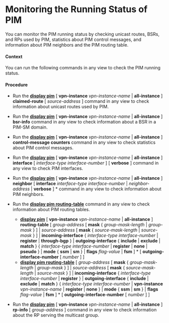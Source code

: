 Monitoring the Running Status of PIM
====================================

You can monitor the PIM running status by checking unicast routes, BSRs, and RPs used by PIM, statistics about PIM control messages, and information about PIM neighbors and the PIM routing table.

#### Context

You can run the following commands in any view to check the PIM running status.


#### Procedure

* Run the [**display pim**](cmdqueryname=display+pim) [ **vpn-instance** *vpn-instance-name* | **all-instance** ] **claimed-route** [ *source-address* ] command in any view to check information about unicast routes used by PIM.
* Run the [**display pim**](cmdqueryname=display+pim) [ **vpn-instance** *vpn-instance-name* | **all-instance** ] **bsr-info** command in any view to check information about a BSR in a PIM-SM domain.
* Run the [**display pim**](cmdqueryname=display+pim) [ **vpn-instance** *vpn-instance-name* | **all-instance** ] **control-message counters** command in any view to check statistics about PIM control messages.
* Run the [**display pim**](cmdqueryname=display+pim) [ **vpn-instance** *vpn-instance-name* | **all-instance** ] **interface** [ *interface-type* *interface-number* ] [ **verbose** ] command in any view to check PIM interfaces.
* Run the [**display pim**](cmdqueryname=display+pim) [ **vpn-instance** *vpn-instance-name* | **all-instance** ] **neighbor** [ **interface** *interface-type* *interface-number* | *neighbor-address* | **verbose** ] \* command in any view to check information about PIM neighbors.
* Run the [**display pim routing-table**](cmdqueryname=display+pim+routing-table) command in any view to check information about PIM routing tables.
  
  
  + [**display pim**](cmdqueryname=display+pim) [ **vpn-instance** *vpn-instance-name* | **all-instance** ] **routing-table** [ *group-address* [ **mask** { *group-mask-length* | *group-mask* } ] | *source-address* [ **mask** { *source-mask-length* | *source-mask* } ] | **incoming-interface** { *interface-type* *interface-number* | **register** | **through-bgp** } | **outgoing-interface** { **include** | **exclude** | **match** } { *interface-type* *interface-number* | **register** | **none** | **pseudo** } | **mode** { **ssm** | **sm** } | **flags** *flag-value* | **fsm** ] \* [ **outgoing-interface-number** [ *number* ] ]
  + [**display pim routing-table**](cmdqueryname=display+pim+routing-table) [ *group-address* [ **mask** { *group-mask-length* | *group-mask* } ] | *source-address* [ **mask** { *source-mask-length* | *source-mask* } ] | **incoming-interface** { *interface-type* *interface-number* | **register** } | **outgoing-interface** { **include** | **exclude** | **match** } { *interface-type* *interface-number* | **vpn-instance** *vpn-instance-name* | **register** | **none** } | **mode** { **ssm** | **sm** } | **flags** *flag-value* | **fsm** ] \* [ **outgoing-interface-number** [ *number* ] ]
* Run the [**display pim**](cmdqueryname=display+pim) [ **vpn-instance** *vpn-instance-name* | **all-instance** ]  **rp-info** [ *group-address* ] command in any view to check information about the RP serving the multicast group.
